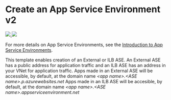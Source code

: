 # Create an App Service Environment v2

<a href="https://portal.azure.com/#create/Microsoft.Template/uri/https%3A%2F%2Fraw.githubusercontent.com%2Fazure%2Fazure-quickstart-templates%2Fmaster%2F201-web-app-asev2-create%2Fazuredeploy.json" target="_blank">
    <img src="http://azuredeploy.net/deploybutton.png"/>
</a>
<a href="http://armviz.io/#/?load=https%3A%2F%2Fraw.githubusercontent.com%2FAzure%2Fazure-quickstart-templates%2Fmaster%2F201-web-app-asev2-create%2Fazuredeploy.json" target="_blank">
    <img src="http://armviz.io/visualizebutton.png"/>
</a>

For more details on App Service Environments, see the [Introduction to App Service Environments](https://docs.microsoft.com/en-us/azure/app-service/app-service-environment/intro).

This template enables creation of an External or ILB ASE. An External ASE has a public address for application traffic and an ILB ASE has an address in your VNet for application traffic. Apps made in an External ASE will be accessible, by default, at the domain name *&lt;app name&gt;.&lt;ASE name&gt;.p.azurewebsites.net*   Apps made in an ILB ASE will be accesible, by default, at the domain name *&lt;app name&gt;.&lt;ASE name&gt;.appserviceenvironment.net* 
